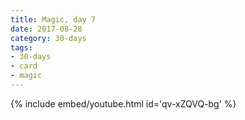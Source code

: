 ```yaml
---
title: Magic, day 7
date: 2017-08-28
category: 30-days
tags:
- 30-days
- card
- magic
---
```


{% include embed/youtube.html id='qv-xZQVQ-bg' %}
